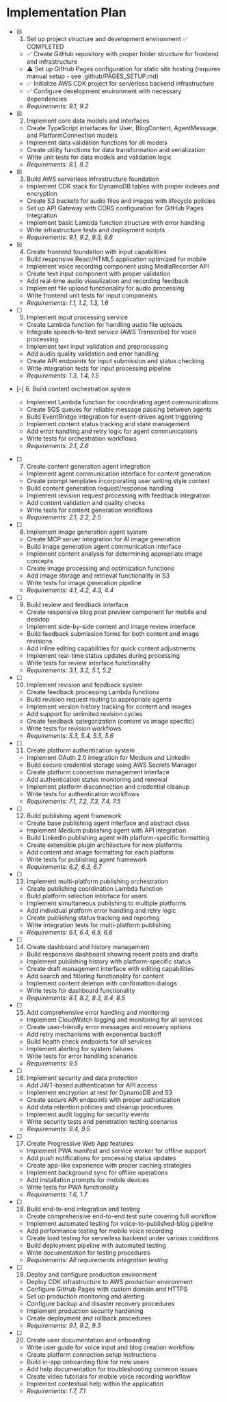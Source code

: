 # Implementation Plan

- [x] 1. Set up project structure and development environment ✅ COMPLETED
  - ✅ Create GitHub repository with proper folder structure for frontend and infrastructure
  - ⚠️ Set up GitHub Pages configuration for static site hosting (requires manual setup - see .github/PAGES_SETUP.md)
  - ✅ Initialize AWS CDK project for serverless backend infrastructure  
  - ✅ Configure development environment with necessary dependencies
  - _Requirements: 9.1, 9.2_

- [x] 2. Implement core data models and interfaces





  - Create TypeScript interfaces for User, BlogContent, AgentMessage, and PlatformConnection models
  - Implement data validation functions for all models
  - Create utility functions for data transformation and serialization
  - Write unit tests for data models and validation logic
  - _Requirements: 8.1, 8.2_

- [x] 3. Build AWS serverless infrastructure foundation







  - Implement CDK stack for DynamoDB tables with proper indexes and encryption
  - Create S3 buckets for audio files and images with lifecycle policies
  - Set up API Gateway with CORS configuration for GitHub Pages integration
  - Implement basic Lambda function structure with error handling
  - Write infrastructure tests and deployment scripts
  - _Requirements: 9.1, 9.2, 9.3, 9.6_

- [x] 4. Create frontend foundation with input capabilities



  - Build responsive React/HTML5 application optimized for mobile
  - Implement voice recording component using MediaRecorder API
  - Create text input component with proper validation
  - Add real-time audio visualization and recording feedback
  - Implement file upload functionality for audio processing
  - Write frontend unit tests for input components
  - _Requirements: 1.1, 1.2, 1.3, 1.6_

- [ ] 5. Implement input processing service









  - Create Lambda function for handling audio file uploads
  - Integrate speech-to-text service (AWS Transcribe) for voice processing
  - Implement text input validation and preprocessing
  - Add audio quality validation and error handling
  - Create API endpoints for input submission and status checking
  - Write integration tests for input processing pipeline
  - _Requirements: 1.3, 1.4, 1.5_

- [-] 6. Build content orchestration system

  - Implement Lambda function for coordinating agent communications
  - Create SQS queues for reliable message passing between agents
  - Build EventBridge integration for event-driven agent triggering
  - Implement content status tracking and state management
  - Add error handling and retry logic for agent communications
  - Write tests for orchestration workflows
  - _Requirements: 2.1, 2.6_

- [ ] 7. Create content generation agent integration
  - Implement agent communication interface for content generation
  - Create prompt templates incorporating user writing style context
  - Build content generation request/response handling
  - Implement revision request processing with feedback integration
  - Add content validation and quality checks
  - Write tests for content generation workflows
  - _Requirements: 2.1, 2.2, 2.5_

- [ ] 8. Implement image generation agent system
  - Create MCP server integration for AI image generation
  - Build image generation agent communication interface
  - Implement content analysis for determining appropriate image concepts
  - Create image processing and optimization functions
  - Add image storage and retrieval functionality in S3
  - Write tests for image generation pipeline
  - _Requirements: 4.1, 4.2, 4.3, 4.4_

- [ ] 9. Build review and feedback interface
  - Create responsive blog post preview component for mobile and desktop
  - Implement side-by-side content and image review interface
  - Build feedback submission forms for both content and image revisions
  - Add inline editing capabilities for quick content adjustments
  - Implement real-time status updates during processing
  - Write tests for review interface functionality
  - _Requirements: 3.1, 3.2, 5.1, 5.2_

- [ ] 10. Implement revision and feedback system
  - Create feedback processing Lambda functions
  - Build revision request routing to appropriate agents
  - Implement version history tracking for content and images
  - Add support for unlimited revision cycles
  - Create feedback categorization (content vs image specific)
  - Write tests for revision workflows
  - _Requirements: 5.3, 5.4, 5.5, 5.6_

- [ ] 11. Create platform authentication system
  - Implement OAuth 2.0 integration for Medium and LinkedIn
  - Build secure credential storage using AWS Secrets Manager
  - Create platform connection management interface
  - Add authentication status monitoring and renewal
  - Implement platform disconnection and credential cleanup
  - Write tests for authentication workflows
  - _Requirements: 7.1, 7.2, 7.3, 7.4, 7.5_

- [ ] 12. Build publishing agent framework
  - Create base publishing agent interface and abstract class
  - Implement Medium publishing agent with API integration
  - Build LinkedIn publishing agent with platform-specific formatting
  - Create extensible plugin architecture for new platforms
  - Add content and image formatting for each platform
  - Write tests for publishing agent framework
  - _Requirements: 6.2, 6.3, 6.7_

- [ ] 13. Implement multi-platform publishing orchestration
  - Create publishing coordination Lambda function
  - Build platform selection interface for users
  - Implement simultaneous publishing to multiple platforms
  - Add individual platform error handling and retry logic
  - Create publishing status tracking and reporting
  - Write integration tests for multi-platform publishing
  - _Requirements: 6.1, 6.4, 6.5, 6.6_

- [ ] 14. Create dashboard and history management
  - Build responsive dashboard showing recent posts and drafts
  - Implement publishing history with platform-specific status
  - Create draft management interface with editing capabilities
  - Add search and filtering functionality for content
  - Implement content deletion with confirmation dialogs
  - Write tests for dashboard functionality
  - _Requirements: 8.1, 8.2, 8.3, 8.4, 8.5_

- [ ] 15. Add comprehensive error handling and monitoring
  - Implement CloudWatch logging and monitoring for all services
  - Create user-friendly error messages and recovery options
  - Add retry mechanisms with exponential backoff
  - Build health check endpoints for all services
  - Implement alerting for system failures
  - Write tests for error handling scenarios
  - _Requirements: 9.5_

- [ ] 16. Implement security and data protection
  - Add JWT-based authentication for API access
  - Implement encryption at rest for DynamoDB and S3
  - Create secure API endpoints with proper authorization
  - Add data retention policies and cleanup procedures
  - Implement audit logging for security events
  - Write security tests and penetration testing scenarios
  - _Requirements: 9.4, 9.5_

- [ ] 17. Create Progressive Web App features
  - Implement PWA manifest and service worker for offline support
  - Add push notifications for processing status updates
  - Create app-like experience with proper caching strategies
  - Implement background sync for offline operations
  - Add installation prompts for mobile devices
  - Write tests for PWA functionality
  - _Requirements: 1.6, 1.7_

- [ ] 18. Build end-to-end integration and testing
  - Create comprehensive end-to-end test suite covering full workflow
  - Implement automated testing for voice-to-published-blog pipeline
  - Add performance testing for mobile voice recording
  - Create load testing for serverless backend under various conditions
  - Build deployment pipeline with automated testing
  - Write documentation for testing procedures
  - _Requirements: All requirements integration testing_

- [ ] 19. Deploy and configure production environment
  - Deploy CDK infrastructure to AWS production environment
  - Configure GitHub Pages with custom domain and HTTPS
  - Set up production monitoring and alerting
  - Configure backup and disaster recovery procedures
  - Implement production security hardening
  - Create deployment and rollback procedures
  - _Requirements: 9.1, 9.2, 9.3_

- [ ] 20. Create user documentation and onboarding
  - Write user guide for voice input and blog creation workflow
  - Create platform connection setup instructions
  - Build in-app onboarding flow for new users
  - Add help documentation for troubleshooting common issues
  - Create video tutorials for mobile voice recording workflow
  - Implement contextual help within the application
  - _Requirements: 1.7, 7.1_